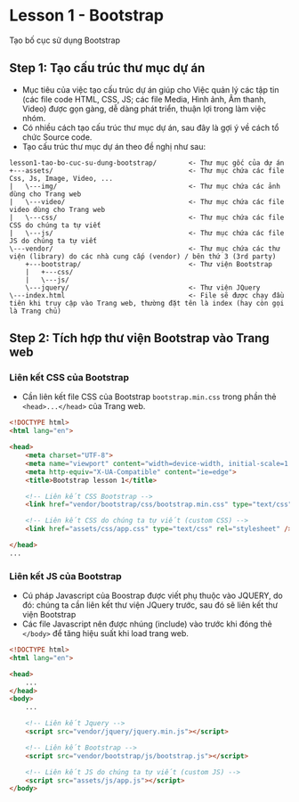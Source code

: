 # Lesson 1 - Bootstrap
Tạo bố cục sử dụng Bootstrap

## Step 1: Tạo cấu trúc thư mục dự án
- Mục tiêu của việc tạo cấu trúc dự án giúp cho Việc quản lý các tập tin (các file code HTML, CSS, JS; các file Media, Hình ảnh, Âm thanh, Video) được gọn gàng, dễ dàng phát triển, thuận lợi trong làm việc nhóm.
- Có nhiều cách tạo cấu trúc thư mục dự án, sau đây là gợi ý về cách tổ chức Source code.
- Tạo cấu trúc thư mục dự án theo đề nghị như sau:
```
lesson1-tao-bo-cuc-su-dung-bootstrap/        <- Thư mục gốc của dự án
+---assets/                                  <- Thư mục chứa các file Css, Js, Image, Video, ...
|   \---img/                                 <- Thư mục chứa các ảnh dùng cho Trang web  
|   \---video/                               <- Thư mục chứa các file video dùng cho Trang web
|   \---css/                                 <- Thư mục chứa các file CSS do chúng ta tự viết
|   \---js/                                  <- Thư mục chứa các file JS do chúng ta tự viết
\---vendor/                                  <- Thư mục chứa các thư viện (library) do các nhà cung cấp (vendor) / bên thứ 3 (3rd party)
    +---bootstrap/                           <- Thư viện Bootstrap
    |   +---css/
    |   \---js/
    \---jquery/                              <- Thư viện JQuery
\---index.html                               <- File sẽ được chạy đầu tiên khi truy cập vào Trang web, thường đặt tên là index (hay còn gọi là Trang chủ)
```

## Step 2: Tích hợp thư viện Bootstrap vào Trang web
### Liên kết CSS của Bootstrap
- Cần liên kết file CSS của Bootstrap `bootstrap.min.css` trong phần thẻ `<head>...</head>` của Trang web.

```html
<!DOCTYPE html>
<html lang="en">

<head>
    <meta charset="UTF-8">
    <meta name="viewport" content="width=device-width, initial-scale=1.0">
    <meta http-equiv="X-UA-Compatible" content="ie=edge">
    <title>Bootstrap lesson 1</title>

    <!-- Liên kết CSS Bootstrap -->
    <link href="vendor/bootstrap/css/bootstrap.min.css" type="text/css" rel="stylesheet" />

    <!-- Liên kết CSS do chúng ta tự viết (custom CSS) -->
    <link href="assets/css/app.css" type="text/css" rel="stylesheet" />

</head>
...

```

### Liên kết JS của Bootstrap
- Cú pháp Javascript của Boostrap được viết phụ thuộc vào JQUERY, do đó: chúng ta cần liên kết thư viện JQuery trước, sau đó sẽ liên kết thư viện Bootstrap
- Các file Javascript nên được nhúng (include) vào trước khi đóng thẻ `</body>` để tăng hiệu suất khi load trang web.

```html
<!DOCTYPE html>
<html lang="en">

<head>
    ...
</head>
<body>
    ...

    <!-- Liên kết Jquery -->
    <script src="vendor/jquery/jquery.min.js"></script>

    <!-- Liên kết Bootstrap -->
    <script src="vendor/bootstrap/js/bootstrap.js"></script>

    <!-- Liên kết JS do chúng ta tự viết (custom JS) -->
    <script src="assets/js/app.js"></script>
</body>
```
